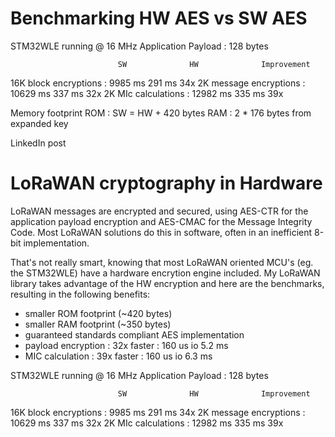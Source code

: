 # Benchmarking HW AES vs SW AES

STM32WLE running @ 16 MHz
Application Payload : 128 bytes

                            SW              HW              Improvement
16K block encryptions :     9985 ms         291 ms          34x
2K message encryptions :    10629 ms        337 ms          32x
2K MIc calculations :       12982 ms        335 ms          39x

Memory footprint
ROM : SW = HW + 420 bytes
RAM : 2 * 176 bytes from expanded key

LinkedIn post

# LoRaWAN cryptography in Hardware

LoRaWAN messages are encrypted and secured, using AES-CTR for the application payload encryption and AES-CMAC for the Message Integrity Code.
Most LoRaWAN solutions do this in software, often in an inefficient 8-bit implementation.

That's not really smart, knowing that most LoRaWAN oriented MCU's (eg. the STM32WLE) have a hardware encrytion engine included.
My LoRaWAN library takes advantage of the HW encryption and here are the benchmarks, resulting in the following benefits:
* smaller ROM footprint (~420 bytes)
* smaller RAM footprint (~350 bytes)
* guaranteed standards compliant AES implementation
* payload encryption : 32x faster : 160 us io 5.2 ms
* MIC calculation : 39x faster : 160 us io 6.3 ms

STM32WLE running @ 16 MHz
Application Payload : 128 bytes

                            SW              HW              Improvement
16K block encryptions :     9985 ms         291 ms          34x
2K message encryptions :    10629 ms        337 ms          32x
2K MIc calculations :       12982 ms        335 ms          39x
